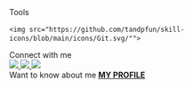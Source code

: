 <div id="header" align="left">
Tools
  
    <img src="https://github.com/tandpfun/skill-icons/blob/main/icons/Git.svg/"">
</div>
Connect with me

<div id="header" align="left" use-margin="auto">
  <a href="https://www.linkedin.com/in/arun-s-k-8aa3a7225/">
    <img src="https://img.shields.io/badge/LinkedIn-0077B5?style=for-the-badge&logo=linkedin&logoColor=white"/>
  </a>
    <a href="https://www.linkedin.com/in/arun-s-k-8aa3a7225/">
      <img src="https://img.shields.io/badge/Twitter-1DA1F2?style=for-the-badge&logo=twitter&logoColor=white"/>
  </a>
      <a href="arun15092003@gmail.com">       
      <img src="https://img.shields.io/badge/Gmail-D14836?style=for-the-badge&logo=gmail&logoColor=white"/>
  </a>
</div>
Want to know about me
<a href="https://www.linkedin.com/in/arun-s-k-8aa3a7225/">
  <b> MY PROFILE </b>
</a>
